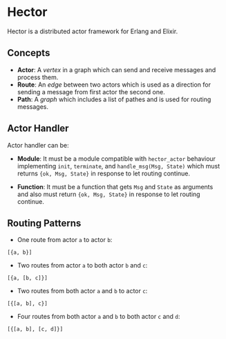 Hector
=====

Hector is a distributed actor framework for Erlang and Elixir.

Concepts
-----

- **Actor**: A *vertex* in a graph which can send and receive messages and process them.
- **Route**: An *edge* between two actors which is used as a direction for sending a message from first actor the second one.
- **Path**: A *graph* which includes a list of pathes and is used for routing messages.

Actor Handler
-----

Actor handler can be:

- **Module**: It must be a module compatible with `hector_actor` behaviour
implementing `init`, `terminate`, and `handle_msg(Msg, State)` which must returns
`{ok, Msg, State}` in response to let routing continue.

- **Function**: It must be a function that gets `Msg` and `State` as arguments and
also must return `{ok, Msg, State}` in response to let routing continue.

Routing Patterns
-----

- One route from actor `a` to actor `b`:
```
[{a, b}]
```
- Two routes from actor `a` to both actor `b` and `c`:
```
[{a, [b, c]}]
```
- Two routes from both actor `a` and `b` to actor `c`:
```
[{[a, b], c}]
```
- Four routes from both actor `a` and `b` to both actor `c` and `d`:
```
[{[a, b], [c, d]}]
```
